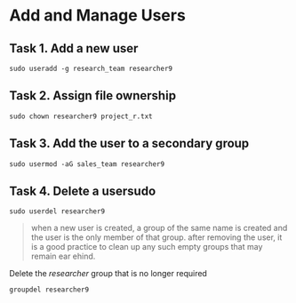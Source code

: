 # Add and Manage Users

## Task 1. Add a new user
`sudo useradd -g research_team researcher9`

## Task 2. Assign file ownership
`sudo chown researcher9 project_r.txt`

## Task 3. Add the user to a secondary group
`sudo usermod -aG sales_team researcher9`

## Task 4. Delete a usersudo 
`sudo userdel researcher9`
> when a new user is created, a group of the same name is created and the user is the only member of that group. after removing the user, it is a good practice to clean up any such empty groups that may remain ear
ehind. 

Delete the *researcher* group that is no longer required

`groupdel researcher9`

